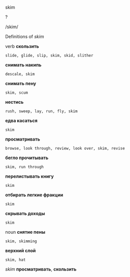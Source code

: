 skim

?

/skim/

Definitions of _skim_

verb
**скользить**

    slide, glide, slip, skim, skid, slither
**снимать накипь**

    descale, skim
**снимать пену**

    skim, scum
**нестись**

    rush, sweep, lay, run, fly, skim
**едва касаться**

    skim
**просматривать**

    browse, look through, review, look over, skim, revise
**бегло прочитывать**

    skim, run through
**перелистывать книгу**

    skim
**отбирать легкие фракции**

    skim
**скрывать доходы**

    skim

noun
**снятие пены**

    skim, skimming
**верхний слой**

    skim, hat

_skim_
**просматривать**, **скользить**
